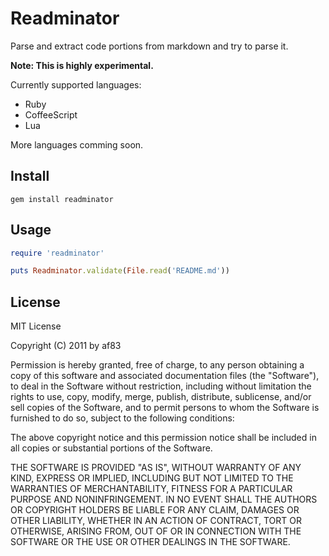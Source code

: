 # Readminator

Parse and extract code portions from markdown and try to parse it.

**Note: This is highly experimental.**

Currently supported languages:

* Ruby
* CoffeeScript
* Lua

More languages comming soon.

## Install

    gem install readminator

## Usage

```ruby
require 'readminator'

puts Readminator.validate(File.read('README.md'))
```

## License

MIT License

Copyright (C) 2011 by af83

Permission is hereby granted, free of charge, to any person obtaining a copy
of this software and associated documentation files (the "Software"), to deal
in the Software without restriction, including without limitation the rights
to use, copy, modify, merge, publish, distribute, sublicense, and/or sell
copies of the Software, and to permit persons to whom the Software is
furnished to do so, subject to the following conditions:

The above copyright notice and this permission notice shall be included in
all copies or substantial portions of the Software.

THE SOFTWARE IS PROVIDED "AS IS", WITHOUT WARRANTY OF ANY KIND, EXPRESS OR
IMPLIED, INCLUDING BUT NOT LIMITED TO THE WARRANTIES OF MERCHANTABILITY,
FITNESS FOR A PARTICULAR PURPOSE AND NONINFRINGEMENT. IN NO EVENT SHALL THE
AUTHORS OR COPYRIGHT HOLDERS BE LIABLE FOR ANY CLAIM, DAMAGES OR OTHER
LIABILITY, WHETHER IN AN ACTION OF CONTRACT, TORT OR OTHERWISE, ARISING FROM,
OUT OF OR IN CONNECTION WITH THE SOFTWARE OR THE USE OR OTHER DEALINGS IN
THE SOFTWARE.
